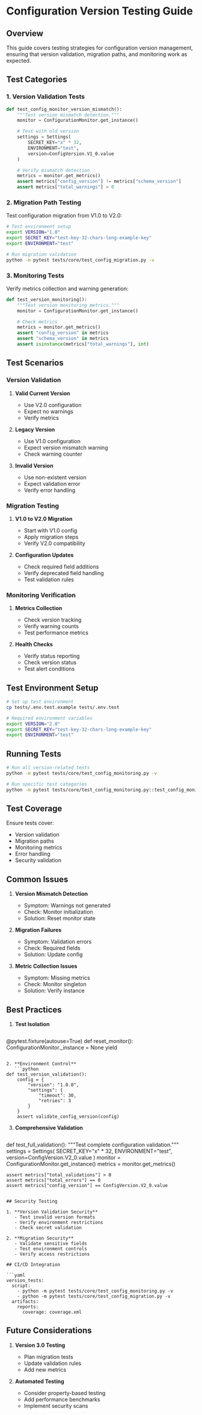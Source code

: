 # Configuration Version Testing Guide

## Overview

This guide covers testing strategies for configuration version management, ensuring that version validation, migration paths, and monitoring work as expected.

## Test Categories

### 1. Version Validation Tests

```python
def test_config_monitor_version_mismatch():
    """Test version mismatch detection."""
    monitor = ConfigurationMonitor.get_instance()

    # Test with old version
    settings = Settings(
        SECRET_KEY="x" * 32,
        ENVIRONMENT="test",
        version=ConfigVersion.V1_0.value
    )

    # Verify mismatch detection
    metrics = monitor.get_metrics()
    assert metrics["config_version"] != metrics["schema_version"]
    assert metrics["total_warnings"] > 0
```

### 2. Migration Path Testing

Test configuration migration from V1.0 to V2.0:

```bash
# Test environment setup
export VERSION="1.0"
export SECRET_KEY="test-key-32-chars-long-example-key"
export ENVIRONMENT="test"

# Run migration validation
python -m pytest tests/core/test_config_migration.py -v
```

### 3. Monitoring Tests

Verify metrics collection and warning generation:

```python
def test_version_monitoring():
    """Test version monitoring metrics."""
    monitor = ConfigurationMonitor.get_instance()

    # Check metrics
    metrics = monitor.get_metrics()
    assert "config_version" in metrics
    assert "schema_version" in metrics
    assert isinstance(metrics["total_warnings"], int)
```

## Test Scenarios

### Version Validation

1. **Valid Current Version**
   - Use V2.0 configuration
   - Expect no warnings
   - Verify metrics

2. **Legacy Version**
   - Use V1.0 configuration
   - Expect version mismatch warning
   - Check warning counter

3. **Invalid Version**
   - Use non-existent version
   - Expect validation error
   - Verify error handling

### Migration Testing

1. **V1.0 to V2.0 Migration**
   - Start with V1.0 config
   - Apply migration steps
   - Verify V2.0 compatibility

2. **Configuration Updates**
   - Check required field additions
   - Verify deprecated field handling
   - Test validation rules

### Monitoring Verification

1. **Metrics Collection**
   - Check version tracking
   - Verify warning counts
   - Test performance metrics

2. **Health Checks**
   - Verify status reporting
   - Check version status
   - Test alert conditions

## Test Environment Setup

```bash
# Set up test environment
cp tests/.env.test.example tests/.env.test

# Required environment variables
export VERSION="2.0"
export SECRET_KEY="test-key-32-chars-long-example-key"
export ENVIRONMENT="test"
```

## Running Tests

```bash
# Run all version-related tests
python -m pytest tests/core/test_config_monitoring.py -v

# Run specific test categories
python -m pytest tests/core/test_config_monitoring.py::test_config_monitor_version_mismatch -v
```

## Test Coverage

Ensure tests cover:
- Version validation
- Migration paths
- Monitoring metrics
- Error handling
- Security validation

## Common Issues

1. **Version Mismatch Detection**
   - Symptom: Warnings not generated
   - Check: Monitor initialization
   - Solution: Reset monitor state

2. **Migration Failures**
   - Symptom: Validation errors
   - Check: Required fields
   - Solution: Update config

3. **Metric Collection Issues**
   - Symptom: Missing metrics
   - Check: Monitor singleton
   - Solution: Verify instance

## Best Practices

1. **Test Isolation**
   ```python
@pytest.fixture(autouse=True)
def reset_monitor():
    ConfigurationMonitor._instance = None
    yield
```

2. **Environment Control**
   ```python
def test_version_validation():
    config = {
        "version": "1.0.0",
        "settings": {
            "timeout": 30,
            "retries": 3
        }
    }
    assert validate_config_version(config)
```

3. **Comprehensive Validation**
   ```python
def test_full_validation():
    """Test complete configuration validation."""
    settings = Settings(
        SECRET_KEY="x" * 32,
        ENVIRONMENT="test",
        version=ConfigVersion.V2_0.value
    )
    monitor = ConfigurationMonitor.get_instance()
    metrics = monitor.get_metrics()

    assert metrics["total_validations"] > 0
    assert metrics["total_errors"] == 0
    assert metrics["config_version"] == ConfigVersion.V2_0.value
```

## Security Testing

1. **Version Validation Security**
   - Test invalid version formats
   - Verify environment restrictions
   - Check secret validation

2. **Migration Security**
   - Validate sensitive fields
   - Test environment controls
   - Verify access restrictions

## CI/CD Integration

```yaml
version_tests:
  script:
    - python -m pytest tests/core/test_config_monitoring.py -v
    - python -m pytest tests/core/test_config_migration.py -v
  artifacts:
    reports:
      coverage: coverage.xml
```

## Future Considerations

1. **Version 3.0 Testing**
   - Plan migration tests
   - Update validation rules
   - Add new metrics

2. **Automated Testing**
   - Consider property-based testing
   - Add performance benchmarks
   - Implement security scans
